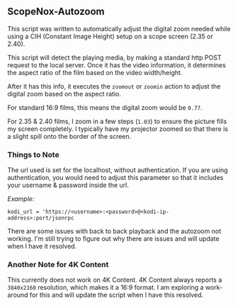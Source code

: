 ## ScopeNox-Autozoom

This script was written to automatically adjust the digital zoom needed while using a CIH (Constant Image Height) setup on a scope screen (2.35 or 2.40).  

This script will detect the playing media, by making a standard http POST request to the local server.  Once it has the video information, it determines the aspect ratio of the film based on the video width/height.

After it has this info, it executes the `zoomout` or `zoomin` action to adjust the digital zoom based on the aspect ratio.

For standard 16:9 films, this means the digital zoom would be `0.77`.

For 2.35 & 2.40 films, I zoom in a few steps (`1.03`) to ensure the picture fills my screen completely.  I typically have my projector zoomed so that there is a slight spill onto the border of the screen.

### **Things to Note**

The url used is set for the localhost, without authentication.  If you are using authentication, you would need to adjust this parameter so that it includes your username & password inside the url.  

*Example:*

`kodi_url = 'https://<username>:<password>@<kodi-ip-address>:port/jsonrpc `

There are some issues with back to back playback and the autozoom not working.  I'm still trying to figure out why there are issues and will update when I have it resolved.

### **Another Note for 4K Content**

This currently does not work on 4K Content.  4K Content always reports a `3840x2160` resolution, which makes it a 16:9 format.  I am exploring a work-around for this and will update the script when I have this resolved.